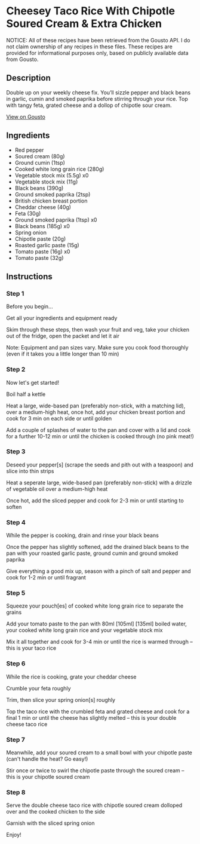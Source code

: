 # Cheesey Taco Rice With Chipotle Soured Cream & Extra Chicken

NOTICE: All of these recipes have been retrieved from the Gousto API. I do not claim ownership of any recipes in these files. These recipes are provided for informational purposes only, based on publicly available data from Gousto.

## Description

Double up on your weekly cheese fix. You’ll sizzle pepper and black beans in garlic, cumin and smoked paprika before stirring through your rice. Top with tangy feta, grated cheese and a dollop of chipotle sour cream.

[View on Gousto](https://www.gousto.co.uk/recipes/cookbook/double-cheese-taco-rice-with-chipotle-soured-cream-extra-chicken)

## Ingredients

- Red pepper
- Soured cream (80g)
- Ground cumin (1tsp)
- Cooked white long grain rice (280g)
- Vegetable stock mix (5.5g) x0
- Vegetable stock mix (11g)
- Black beans (390g)
- Ground smoked paprika (2tsp)
- British chicken breast portion
- Cheddar cheese (40g)
- Feta (30g)
- Ground smoked paprika (1tsp) x0
- Black beans (185g) x0
- Spring onion
- Chipotle paste (20g)
- Roasted garlic paste (15g)
- Tomato paste (16g) x0
- Tomato paste (32g)

## Instructions


### Step 1

Before you begin...

Get all your ingredients and equipment ready

Skim through these steps, then wash your fruit and veg, take your chicken out of the fridge, open the packet and let it air

Note: Equipment and pan sizes vary. Make sure you cook food thoroughly (even if it takes you a little longer than 10 min)


### Step 2

Now let's get started!

Boil half a kettle

Heat a large, wide-based pan (preferably non-stick, with a matching lid), over a medium-high heat, once hot, add your chicken breast portion and cook for 3 min on each side or until golden

Add a couple of splashes of water to the pan and cover with a lid and cook for a further 10-12 min or until the chicken is cooked through (no pink meat!)


### Step 3

Deseed your pepper[s] (scrape the seeds and pith out with a teaspoon) and slice into thin strips

Heat a seperate large, wide-based pan (preferably non-stick) with a drizzle of vegetable oil over a medium-high heat

Once hot, add the sliced pepper and cook for 2-3 min or until starting to soften


### Step 4

While the pepper is cooking, drain and rinse your black beans

Once the pepper has slightly softened, add the drained black beans to the pan with your roasted garlic paste, ground cumin and ground smoked paprika

Give everything a good mix up, season with a pinch of salt and pepper and cook for 1-2 min or until fragrant


### Step 5

Squeeze your pouch[es] of cooked white long grain rice to separate the grains

Add your tomato paste to the pan with 80ml <span class="text-purple">[105ml]</span> <span class="text-danger">[135ml]</span> boiled water, your cooked white long grain rice and your vegetable stock mix

Mix it all together and cook for 3-4 min or until the rice is warmed through – this is your taco rice


### Step 6

While the rice is cooking, grate your cheddar cheese

Crumble your feta roughly

Trim, then slice your spring onion[s] roughly

Top the taco rice with the crumbled feta and grated cheese and cook for a final 1 min or until the cheese has slightly melted – this is your double cheese taco rice


### Step 7

Meanwhile, add your soured cream to a small bowl with your chipotle paste (can't handle the heat? Go easy!)

Stir once or twice to swirl the chipotle paste through the soured cream – this is your chipotle soured cream

### Step 8

Serve the double cheese taco rice with chipotle soured cream dolloped over and the cooked chicken to the side

Garnish with the sliced spring onion

Enjoy!

